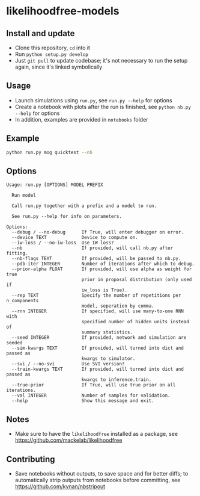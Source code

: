 # likelihoodfree-models

## Install and update

- Clone this repository, `cd` into it
- Run `python setup.py develop`
- Just `git pull` to update codebase; it's not necessary to run the setup again,
  since it's linked symbolically


## Usage

- Launch simulations using `run.py`, see `run.py --help` for options
- Create a notebook with plots after the run is finished, see `python nb.py --help` for options
- In addition, examples are provided in `notebooks` folder


## Example

```bash
python run.py mog quicktest --nb
```

## Options

```text
Usage: run.py [OPTIONS] MODEL PREFIX

  Run model

  Call run.py together with a prefix and a model to run.

  See run.py --help for info on parameters.

Options:
  --debug / --no-debug      If True, will enter debugger on error.
  --device TEXT             Device to compute on.
  --iw-loss / --no-iw-loss  Use IW loss?
  --nb                      If provided, will call nb.py after fitting.
  --nb-flags TEXT           If provided, will be passed to nb.py.
  --pdb-iter INTEGER        Number of iterations after which to debug.
  --prior-alpha FLOAT       If provided, will use alpha as weight for true
                            prior in proposal distribution (only used if
                            iw_loss is True).
  --rep TEXT                Specify the number of repetitions per n_components
                            model, seperation by comma.
  --rnn INTEGER             If specified, will use many-to-one RNN with
                            specified number of hidden units instead of
                            summary statistics.
  --seed INTEGER            If provided, network and simulation are seeded
  --sim-kwargs TEXT         If provided, will turned into dict and passed as
                            kwargs to simulator.
  --svi / --no-svi          Use SVI version?
  --train-kwargs TEXT       If provided, will turned into dict and passed as
                            kwargs to inference.train.
  --true-prior              If True, will use true prior on all iterations.
  --val INTEGER             Number of samples for validation.
  --help                    Show this message and exit.
```

## Notes

- Make sure to have the `likelihoodfree` installed as a package, see https://github.com/mackelab/likelihoodfree


## Contributing

- Save notebooks without outputs, to save space and for better diffs; to automatically strip outputs from notebooks before committing, see https://github.com/kynan/nbstripout
